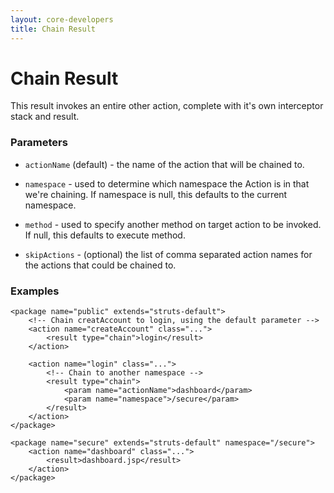 ```yaml
---
layout: core-developers
title: Chain Result
---
```


# Chain Result

This result invokes an entire other action, complete with it's own interceptor stack and result.

### Parameters

- `actionName` (default) - the name of the action that will be chained to.

- `namespace` - used to determine which namespace the Action is in that we're chaining. If namespace is null, this defaults to the current namespace.

- `method` - used to specify another method on target action to be invoked. If null, this defaults to execute method.

- `skipActions` - (optional) the list of comma separated action names for the actions that could be chained to.

### Examples

```
<package name="public" extends="struts-default">
    <!-- Chain creatAccount to login, using the default parameter -->
    <action name="createAccount" class="...">
        <result type="chain">login</result>
    </action>
 
    <action name="login" class="...">
        <!-- Chain to another namespace -->
        <result type="chain">
            <param name="actionName">dashboard</param>
            <param name="namespace">/secure</param>
        </result>
    </action>
</package>
 
<package name="secure" extends="struts-default" namespace="/secure">
    <action name="dashboard" class="...">
        <result>dashboard.jsp</result>
    </action>
</package>
```
